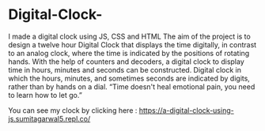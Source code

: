# Digital-Clock-
I made a digital clock using JS, CSS and HTML
The aim of the project is to design a twelve hour Digital Clock that displays the time digitally, in contrast to an analog clock, where the time is indicated by the positions of rotating hands. With the help of counters and decoders, a digital clock to display time in hours, minutes and seconds can be constructed.
 Digital clock in which the hours, minutes, and sometimes seconds are indicated by digits, rather than by hands on a dial.
“Time doesn't heal emotional pain, you need to learn how to let go.” 

You can see my clock by clicking here : https://a-digital-clock-using-js.sumitagarwal5.repl.co/
